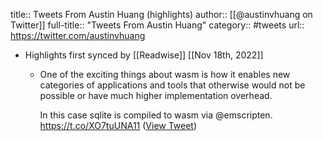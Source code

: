title:: Tweets From Austin Huang (highlights)
author:: [[@austinvhuang on Twitter]]
full-title:: "Tweets From Austin Huang"
category:: #tweets
url:: https://twitter.com/austinvhuang

- Highlights first synced by [[Readwise]] [[Nov 18th, 2022]]
	- One of the exciting things about wasm is how it enables new categories of applications and tools that otherwise would not be possible or have much higher implementation overhead.
	  
	  In this case sqlite is compiled to wasm via @emscripten. https://t.co/XO7tuUNA11 ([View Tweet](https://twitter.com/austinvhuang/status/1389196228756492293))